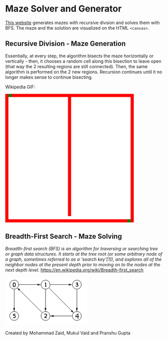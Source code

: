 # Maze Solver and Generator
[This website](https://dmaydan.github.io/Maze_Solver_Generator/) generates mazes with recursive divsion and solves them with BFS. The maze and the solution are visualized on the HTML `<canvas>`.

## Recursive Division - Maze Generation
Essentially, at every step, the algorithm bisects the maze horizontally or vertically - then, it chooses a random cell along this bisection to leave open (that way the 2 resulting regions are still connected). Then, the same algorithm is performed on the 2 new regions. Recursion continues until it no longer makes sense to continue bisecting.

Wikipedia GIF:

<img src="rd.gif"/>

## Breadth-First Search - Maze Solving
*Breadth-first search (BFS) is an algorithm for traversing or searching tree or graph data structures. It starts at the tree root (or some arbitrary node of a graph, sometimes referred to as a 'search key'[1]), and explores all of the neighbor nodes at the present depth prior to moving on to the nodes at the next depth level.* 
https://en.wikipedia.org/wiki/Breadth-first_search

<img src="bfsgraph.gif"/>

Created by Mohammad Zaid, Mukul Vaid and Pranshu Gupta 
